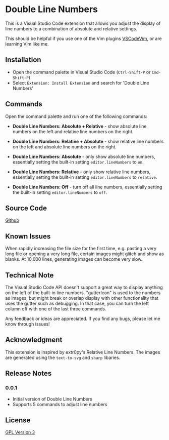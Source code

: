 # Double Line Numbers

This is a Visual Studio Code extension that allows you adjust the display of line numbers to a combination of absolute and relative settings. 

This should be helpful if you use one of the Vim plugins [VSCodeVim](https://marketplace.visualstudio.com/items?itemName=vscodevim.vim), or are learning Vim like me.

## Installation

- Open the command palette in Visual Studio Code (`Ctrl-Shift-P` or `Cmd-Shift-P`)
- Select `Extension: Install Extension` and search for 'Double Line Numbers'

## Commands

Open the command palette and run one of the following commands:

- __Double Line Numbers: Absolute + Relative__ - show absolute line numbers on the left and relative line numbers on the right.

- __Double Line Numbers: Relative + Absolute__ - show relative line numbers on the left and absolute line numbers on the right.

- __Double Line Numbers: Absolute__ - only show absolute line numbers, essentially setting the built-in setting `editor.lineNumbers` to `on`.

- __Double Line Numbers: Relative__ - only show relative line numbers, essentially setting the built-in setting `editor.lineNumbers` to `relative`.

- __Double Line Numbers: Off__ - turn off all line numbers, essentially setting the built-in setting `editor.lineNumbers` to `off`.

## Source Code

[Github](https://github.com/slhsxcmy/vscode-double-line-numbers/)

## Known Issues

When rapidly increasing the file size for the first time, e.g. pasting a very long file or opening a very long file, certain images might glitch and show as blanks.
At 10,000 lines, generating images can become very slow.

## Technical Note

The Visual Studio Code API doesn't support a great way to display anything on the left of the built-in line numbers. "gutterIcon" is used to the numbers as images, but might break or overlap display with other functionality that uses the gutter such as debugging. In that case, you can turn the left column off with one of the last three commands.

Any feedback or ideas are appreciated. If you find any bugs, please let me know through issues!

## Acknowledgment

This extension is inspired by extr0py's Relative Line Numbers.
The images are generated using the `text-to-svg` and `sharp` libaries. 

## Release Notes

### 0.0.1
- Initial version of Double Line Numbers
- Supports 5 commands to adjust line numbers

## License

[GPL Version 3](LICENSE.md)
